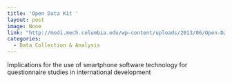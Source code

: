 ```yaml
---
title: 'Open Data Kit '
layout: post
image: None
link: "http://modi.mech.columbia.edu/wp-content/uploads/2013/06/Open-Data-Kit-Review-Article.pdf"
categories:
  - Data Collection & Analysis
---
```


 Implications for the use of smartphone software technology for questionnaire studies in international development
